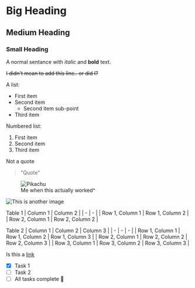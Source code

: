# Big Heading
## Medium Heading
### Small Heading
  
A normal sentance with *italic* and **bold** text.
  
~~I didn't mean to add this line.. or did I?~~
  
A list:
- First item
- Second item
  - Second item sub-point
- Third item
  
Numbered list:
1. First item
2. Second item
3. Third item
  
Not a quote
> "Quote"
  
<figure>
  <img src="https://pbs.twimg.com/media/DqJk8PrU0AI8IzU?format=jpg&name=small" alt="Pikachu">
  <figcaption>Me when this actually worked^</figcaption>
</figure>

![This is another image](https://media.wired.com/photos/5926dc8ecfe0d93c474319dd/master/pass/PikachuTA-EWEATA.jpg)

Table 1
| Column 1 | Column 2 |
| - | - |
| Row 1, Column 1 | Row 1, Column 2 |
| Row 2, Column 1 | Row 2, Column 2 |
  
Table 2
| Column 1 | Column 2 | Column 3 |
| - | - | - |
| Row 1, Column 1 | Row 1, Column 2 | Row 1, Column 3 |
| Row 2, Column 1 | Row 2, Column 2 | Row 2, Column 3 |
| Row 3, Column 1 | Row 3, Column 2 | Row 3, Column 3 |

Is this a [link](https://docs.github.com/en/get-started/writing-on-github/getting-started-with-writing-and-formatting-on-github/basic-writing-and-formatting-syntax)

- [x] Task 1
- [ ] Task 2
- [ ] All tasks complete :tada:
